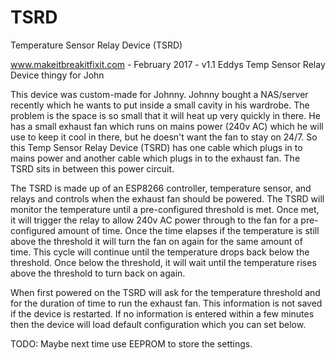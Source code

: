 # TSRD
Temperature Sensor Relay Device (TSRD)

www.makeitbreakitfixit.com - February 2017 - v1.1
Eddys Temp Sensor Relay Device thingy for John

This device was custom-made for Johnny.
Johnny bought a NAS/server recently which he wants to put inside a
small cavity in his wardrobe. The problem is the space is so small
that it will heat up very quickly in there. He has a small exhaust
fan which runs on mains power (240v AC) which he will use to keep
it cool in there, but he doesn't want the fan to stay on 24/7.
So this Temp Sensor Relay Device (TSRD) has one cable which plugs in to mains
power and another cable which plugs in to the exhaust fan.
The TSRD sits in between this power circuit.

The TSRD is made up of an ESP8266 controller, temperature sensor, and relays
and controls when the exhaust fan should be powered.
The TSRD will monitor the temperature until a pre-configured threshold is
met. Once met, it will trigger the relay to allow 240v AC power through
to the fan for a pre-configured amount of time. Once the time elapses if
the temperature is still above the threshold it will turn the fan on again
for the same amount of time. This cycle will continue until the temperature
drops back below the threshold. Once below the threshold, it will wait until
the temperature rises above the threshold to turn back on again.

When first powered on the TSRD will ask for the temperature threshold and for
the duration of time to run the exhaust fan. This information is not saved if
the device is restarted. If no information is entered within a few minutes then
the device will load default configuration which you can set below.

TODO: Maybe next time use EEPROM to store the settings.

